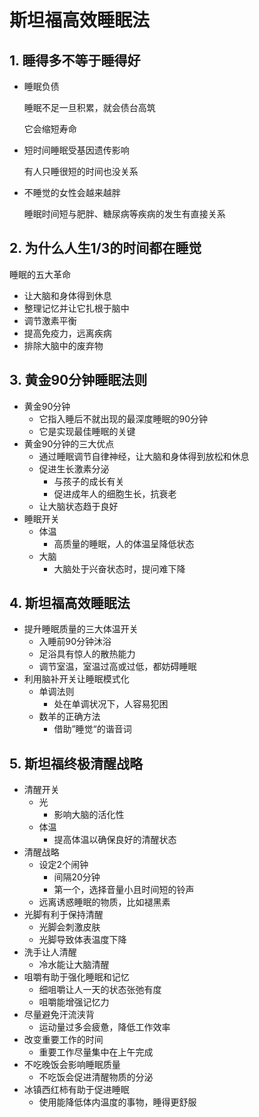 # 斯坦福高效睡眠法

## 1. 睡得多不等于睡得好

* 睡眠负债

  睡眠不足一旦积累，就会债台高筑

  它会缩短寿命

* 短时间睡眠受基因遗传影响

  有人只睡很短的时间也没关系

* 不睡觉的女性会越来越胖

  睡眠时间短与肥胖、糖尿病等疾病的发生有直接关系

## 2. 为什么人生1/3的时间都在睡觉

睡眠的五大革命

* 让大脑和身体得到休息
* 整理记忆并让它扎根于脑中
* 调节激素平衡
* 提高免疫力，远离疾病
* 排除大脑中的废弃物

## 3. 黄金90分钟睡眠法则

* 黄金90分钟
  * 它指入睡后不就出现的最深度睡眠的90分钟
  * 它是实现最佳睡眠的关键
* 黄金90分钟的三大优点
  * 通过睡眠调节自律神经，让大脑和身体得到放松和休息
  * 促进生长激素分泌
    * 与孩子的成长有关
    * 促进成年人的细胞生长，抗衰老
  * 让大脑状态趋于良好
* 睡眠开关
  * 体温
    * 高质量的睡眠，人的体温呈降低状态
  * 大脑
    * 大脑处于兴奋状态时，提问难下降

## 4. 斯坦福高效睡眠法

* 提升睡眠质量的三大体温开关
  * 入睡前90分钟沐浴
  * 足浴具有惊人的散热能力
  * 调节室温，室温过高或过低，都妨碍睡眠
* 利用脑补开关让睡眠模式化
  * 单调法则
    * 处在单调状况下，人容易犯困
  * 数羊的正确方法
    * 借助”睡觉“的谐音词

## 5. 斯坦福终极清醒战略

* 清醒开关
  * 光
    * 影响大脑的活化性
  * 体温
    * 提高体温以确保良好的清醒状态
* 清醒战略
  * 设定2个闹钟
    * 间隔20分钟
    * 第一个，选择音量小且时间短的铃声
  * 远离诱惑睡眠的物质，比如褪黑素
* 光脚有利于保持清醒
  * 光脚会刺激皮肤
  * 光脚导致体表温度下降
* 洗手让人清醒
  * 冷水能让大脑清醒
* 咀嚼有助于强化睡眠和记忆
  * 细咀嚼让人一天的状态张弛有度
  * 咀嚼能增强记忆力
* 尽量避免汗流浃背
  * 运动量过多会疲惫，降低工作效率
* 改变重要工作的时间
  * 重要工作尽量集中在上午完成
* 不吃晚饭会影响睡眠质量
  * 不吃饭会促进清醒物质的分泌
* 冰镇西红柿有助于促进睡眠
  * 使用能降低体内温度的事物，睡得更舒服
